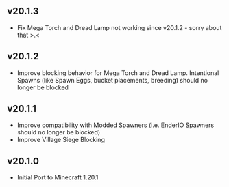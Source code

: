 ## v20.1.3
- Fix Mega Torch and Dread Lamp not working since v20.1.2 - sorry about that >.<

## v20.1.2
- Improve blocking behavior for Mega Torch and Dread Lamp. Intentional Spawns (like Spawn Eggs, bucket placements, breeding) should no longer be blocked

## v20.1.1
- Improve compatibility with Modded Spawners (i.e. EnderIO Spawners should no longer be blocked)
- Improve Village Siege Blocking

## v20.1.0
- Initial Port to Minecraft 1.20.1